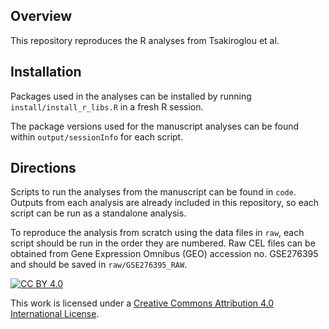 ## Overview

This repository reproduces the R analyses from Tsakiroglou et al.

## Installation

Packages used in the analyses can be installed by running `install/install_r_libs.R` in a fresh R session.

The package versions used for the manuscript analyses can be found within `output/sessionInfo` for each script.

## Directions

Scripts to run the analyses from the manuscript can be found in `code`. Outputs from each analysis are already included in this repository, so each script can be run as a standalone analysis.

To reproduce the analysis from scratch using the data files in `raw`, each script should be run in the order they are numbered. Raw CEL files can be obtained from Gene Expression Omnibus (GEO) accession no. GSE276395 and should be saved in `raw/GSE276395_RAW`.

[![CC BY 4.0][cc-by-shield]][cc-by]

This work is licensed under a
[Creative Commons Attribution 4.0 International License][cc-by].

[cc-by]: http://creativecommons.org/licenses/by/4.0/
[cc-by-shield]: https://img.shields.io/badge/License-CC%20BY%204.0-lightgrey.svg